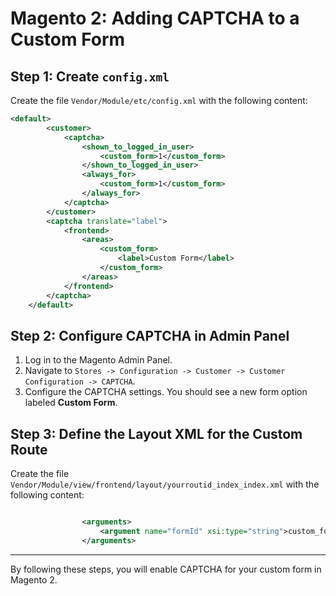 
# Magento 2: Adding CAPTCHA to a Custom Form

## Step 1: Create `config.xml`

Create the file `Vendor/Module/etc/config.xml` with the following content:

```xml
<default>
        <customer>
            <captcha>
                <shown_to_logged_in_user>
                    <custom_form>1</custom_form>
                </shown_to_logged_in_user>
                <always_for>
                    <custom_form>1</custom_form>
                </always_for>
            </captcha>
        </customer>
        <captcha translate="label">
            <frontend>
                <areas>
                    <custom_form>
                        <label>Custom Form</label>
                    </custom_form>
                </areas>
            </frontend>
        </captcha>
    </default>

```

## Step 2: Configure CAPTCHA in Admin Panel

1. Log in to the Magento Admin Panel.
2. Navigate to `Stores -> Configuration -> Customer -> Customer Configuration -> CAPTCHA`.
3. Configure the CAPTCHA settings. You should see a new form option labeled **Custom Form**.

## Step 3: Define the Layout XML for the Custom Route

Create the file `Vendor/Module/view/frontend/layout/yourroutid_index_index.xml` with the following content:

```xml

                <arguments>
                    <argument name="formId" xsi:type="string">custom_form</argument>
                </arguments>

```

---

By following these steps, you will enable CAPTCHA for your custom form in Magento 2.

